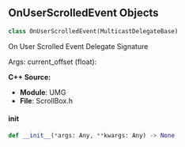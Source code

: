 ## OnUserScrolledEvent Objects

```python
class OnUserScrolledEvent(MulticastDelegateBase)
```

On User Scrolled Event  Delegate Signature

Args:
    current_offset (float):

**C++ Source:**

- **Module**: UMG
- **File**: ScrollBox.h

<a id="unreal.OnUserScrolledEvent.__init__"></a>

#### __init__

```python
def __init__(*args: Any, **kwargs: Any) -> None
```

<a id="unreal.OnVisibilityChangedEvent"></a>